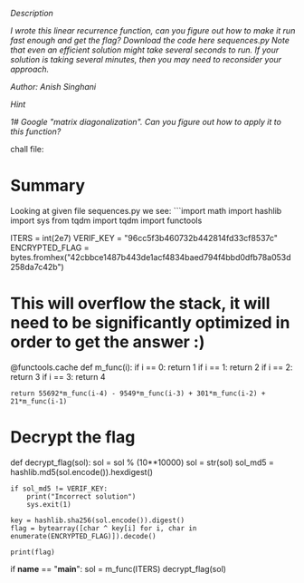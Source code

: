 <i>Description

I wrote this linear recurrence function, can you figure out how to make it run fast enough and get the flag? Download the code here sequences.py Note that even an efficient solution might take several seconds to run. If your solution is taking several minutes, then you may need to reconsider your approach.

Author: Anish Singhani</i>

<i>Hint
  
  1# Google "matrix diagonalization". Can you figure out how to apply it to this function?
 </i>
 
chall file:

<h1>Summary</h1>
Looking at given file sequences.py we see:
```import math
import hashlib
import sys
from tqdm import tqdm
import functools

ITERS = int(2e7)
VERIF_KEY = "96cc5f3b460732b442814fd33cf8537c"
ENCRYPTED_FLAG = bytes.fromhex("42cbbce1487b443de1acf4834baed794f4bbd0dfb78a053d258da7c42b")

# This will overflow the stack, it will need to be significantly optimized in order to get the answer :)
@functools.cache
def m_func(i):
    if i == 0: return 1
    if i == 1: return 2
    if i == 2: return 3
    if i == 3: return 4

    return 55692*m_func(i-4) - 9549*m_func(i-3) + 301*m_func(i-2) + 21*m_func(i-1)


# Decrypt the flag
def decrypt_flag(sol):
    sol = sol % (10**10000)
    sol = str(sol)
    sol_md5 = hashlib.md5(sol.encode()).hexdigest()

    if sol_md5 != VERIF_KEY:
        print("Incorrect solution")
        sys.exit(1)

    key = hashlib.sha256(sol.encode()).digest()
    flag = bytearray([char ^ key[i] for i, char in enumerate(ENCRYPTED_FLAG)]).decode()

    print(flag)

if __name__ == "__main__":
    sol = m_func(ITERS)
    decrypt_flag(sol)
```
